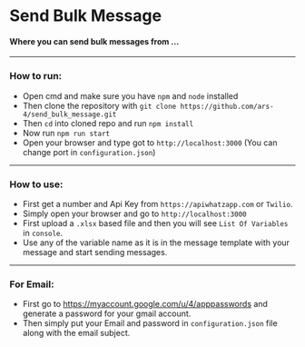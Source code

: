 # Send Bulk Message

#### Where you can send bulk messages from ...

---

### How to run:
* Open cmd and make sure you have `npm` and `node` installed
* Then clone the repository with `git clone https://github.com/ars-4/send_bulk_message.git`
* Then `cd` into cloned repo and run `npm install`
* Now run `npm run start`
* Open your browser and type got to `http://localhost:3000` (You can change port in `configuration.json`)

-----------

### How to use:
* First get a number and Api Key from `https://apiwhatzapp.com` or `Twilio`.
* Simply open your browser and go to `http://localhost:3000`
* First upload a `.xlsx` based file and then you will see `List Of Variables` in `console`.
* Use any of the variable name as it is in the message template with your message and start sending messages.

-----------

### For Email:
* First go to https://myaccount.google.com/u/4/apppasswords and generate a password for your gmail account.
* Then simply put your Email and password in `configuration.json` file along with the email subject.
